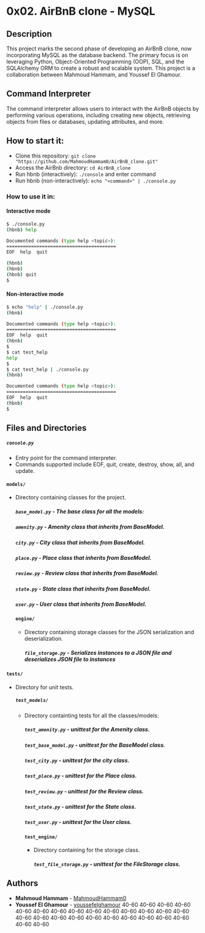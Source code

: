 # 0x02. AirBnB clone - MySQL

## Description
This project marks the second phase of developing an AirBnB clone, now incorporating MySQL as the database backend. The primary focus is on leveraging Python, Object-Oriented Programming (OOP), SQL, and the SQLAlchemy ORM to create a robust and scalable system. This project is a collaboration between Mahmoud Hammam, and Youssef El Ghamour.

## Command Interpreter
The command interpreter allows users to interact with the AirBnB objects by performing various operations, including creating new objects, retrieving objects from files or databases, updating attributes, and more.

## How to start it:
* Clone this repository: `git clone "https://github.com/MahmoudHammam0/AirBnB_clone.git"`
* Access the AirBnb directory: `cd AirBnB_clone`
* Run hbnb (interactively): `./console` and enter command
* Run hbnb (non-interactively): `echo "<command>" | ./console.py`

### How to use it in:
#### Interactive mode
```bash
$ ./console.py
(hbnb) help

Documented commands (type help <topic>):
========================================
EOF  help  quit

(hbnb) 
(hbnb) 
(hbnb) quit
$
```

#### Non-interactive mode
```bash
$ echo "help" | ./console.py
(hbnb)

Documented commands (type help <topic>):
========================================
EOF  help  quit
(hbnb)
$
$ cat test_help
help
$
$ cat test_help | ./console.py
(hbnb)

Documented commands (type help <topic>):
========================================
EOF  help  quit
(hbnb)
$
```

## Files and Directories
##### `console.py`
- Entry point for the command interpreter.
- Commands supported include EOF, quit, create, destroy, show, all, and update.

#### `models/`
- Directory containing classes for the project.

  ##### `base_model.py` - The base class for all the models:
  ##### `amenity.py` - Amenity class that inherits from BaseModel.
  ##### `city.py` - City class that inherits from BaseModel.
  ##### `place.py` - Place class that inherits from BaseModel.
  ##### `review.py` - Review class that inherits from BaseModel.
  ##### `state.py` - State class that inherits from BaseModel.
  ##### `user.py` - User class that inherits from BaseModel.

  #### `engine/`
  - Directory containing storage classes for the JSON serialization and deserialization.

    ##### `file_storage.py` - Serializes instances to a JSON file and deserializes JSON file to instances

#### `tests/`
- Directory for unit tests.

  ##### `test_models/`
  - Directory containting tests for all the classes/models:

    ##### `test_amenity.py` - unittest for the Amenity class.
    ##### `test_base_model.py` - unittest for the BaseModel class.
    ##### `test_city.py` - unittest for the city class.
    ##### `test_place.py` - unittest for the Place class.
    ##### `test_review.py` - unittest for the Review class.
    ##### `test_state.py` - unittest for the State class.
    ##### `test_user.py` - unittest for the User class.

    #### `test_engine/`
    - Directory containing for the storage class.

      ##### `test_file_storage.py` - unittest for the FileStorage class.

## Authors
* **Mahmoud Hammam** - [MahmoudHammam0](https://github.com/MahmoudHammam0)
* **Youssef El Ghamour** - [youssefelghamour](https://github.com/youssefelghamour)
40-60
40-60
40-60
40-60
40-60
40-60
40-60
40-60
40-60
40-60
40-60
40-60
40-60
40-60
40-60
40-60
40-60
40-60
40-60
40-60
40-60
40-60
40-60
40-60
40-60
40-60

